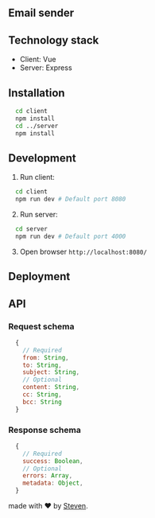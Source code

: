 ## Email sender

## Technology stack

- Client: Vue
- Server: Express

## Installation
```bash
  cd client
  npm install
  cd ../server
  npm install
```

## Development

1. Run client:

```bash
  cd client
  npm run dev # Default port 8080
```
2. Run server:

```bash
  cd server
  npm run dev # Default port 4000
```
3. Open browser `http://localhost:8080/`

## Deployment

## API

### Request schema
```js
  {
    // Required
    from: String,
    to: String,
    subject: String,
    // Optional
    content: String,
    cc: String,
    bcc: String
  }
```

### Response schema
```js
  {
    // Required
    success: Boolean,
    // Optional
    errors: Array,
    metadata: Object,
  }
```

made with &#x2764; by [Steven](https://github.com/iamstevendao).

